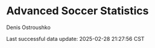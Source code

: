 # Advanced Soccer Statistics
Denis Ostroushko

<!-- gfm -->

Last successful data update: 2025-02-28 21:27:56 CST
